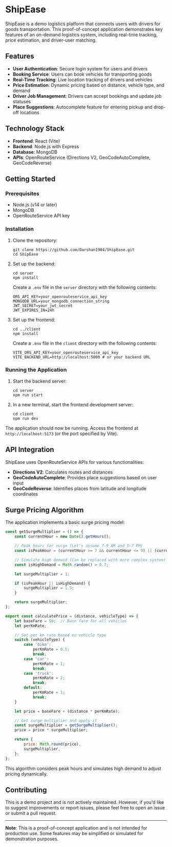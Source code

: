 # ShipEase

ShipEase is a demo logistics platform that connects users with drivers for goods transportation. This proof-of-concept application demonstrates key features of an on-demand logistics system, including real-time tracking, price estimation, and driver-user matching.

## Features

- **User Authentication**: Secure login system for users and drivers
- **Booking Service**: Users can book vehicles for transporting goods
- **Real-Time Tracking**: Live location tracking of drivers and vehicles
- **Price Estimation**: Dynamic pricing based on distance, vehicle type, and demand
- **Driver Job Management**: Drivers can accept bookings and update job statuses
- **Place Suggestions**: Autocomplete feature for entering pickup and drop-off locations

## Technology Stack

- **Frontend**: React (Vite)
- **Backend**: Node.js with Express
- **Database**: MongoDB
- **APIs**: OpenRouteService (Directions V2, GeoCodeAutoComplete, GeoCodeReverse)

## Getting Started

### Prerequisites

- Node.js (v14 or later)
- MongoDB
- OpenRouteService API key

### Installation

1. Clone the repository:
   ```
   git clone https://github.com/Darshan1904/ShipEase.git
   cd ShipEase
   ```

2. Set up the backend:
   ```
   cd server
   npm install
   ```
   Create a `.env` file in the `server` directory with the following contents:
   ```
   ORS_API_KEY=your_openrouteservice_api_key
   MONGODB_URL=your_mongodb_connection_string
   JWT_SECRET=your_jwt_secret
   JWT_EXPIRES_IN=24h
   ```

3. Set up the frontend:
   ```
   cd ../client
   npm install
   ```
   Create a `.env` file in the `client` directory with the following contents:
   ```
   VITE_ORS_API_KEY=your_openrouteservice_api_key
   VITE_BACKEND_URL=http://localhost:5000 # or your backend URL
   ```

### Running the Application

1. Start the backend server:
   ```
   cd server
   npm run start
   ```

2. In a new terminal, start the frontend development server:
   ```
   cd client
   npm run dev
   ```

The application should now be running. Access the frontend at `http://localhost:5173` (or the port specified by Vite).

## API Integration

ShipEase uses OpenRouteService APIs for various functionalities:

- **Directions V2**: Calculates routes and distances
- **GeoCodeAutoComplete**: Provides place suggestions based on user input
- **GeoCodeReverse**: Identifies places from latitude and longitude coordinates

## Surge Pricing Algorithm

The application implements a basic surge pricing model:

```javascript
const getSurgeMultiplier = () => {
    const currentHour = new Date().getHours();

    // Peak hours for surge (Let's assume 7-9 AM and 5-7 PM)
    const isPeakHour = (currentHour >= 7 && currentHour <= 9) || (currentHour >= 17 && currentHour <= 19);

    // Simulate high demand (Can be replaced with more complex system)
    const isHighDemand = Math.random() > 0.7;

    let surgeMultiplier = 1;

    if (isPeakHour || isHighDemand) {
        surgeMultiplier = 1.5;  
    }

    return surgeMultiplier;
};

export const calculatePrice = (distance, vehicleType) => {
    let baseFare = 50;  // Base fare for all vehicles
    let perKmRate;

    // Set per km rate based on vehicle type
    switch (vehicleType) {
        case 'bike':
            perKmRate = 0.5;  
            break;
        case 'car':
            perKmRate = 1;  
            break;
        case 'truck':
            perKmRate = 2;  
            break;
        default:
            perKmRate = 1;  
            break;
    }

    let price = baseFare + (distance * perKmRate);

    // Get surge multiplier and apply it
    const surgeMultiplier = getSurgeMultiplier();
    price = price * surgeMultiplier;

    return {
        price: Math.round(price),
        surgeMultiplier,  
    };
};
```

This algorithm considers peak hours and simulates high demand to adjust pricing dynamically.

## Contributing

This is a demo project and is not actively maintained. However, if you'd like to suggest improvements or report issues, please feel free to open an issue or submit a pull request.

---

**Note**: This is a proof-of-concept application and is not intended for production use. Some features may be simplified or simulated for demonstration purposes.
